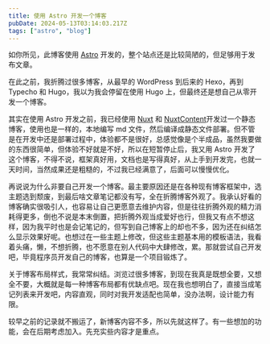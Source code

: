 ```yaml
---
title: 使用 Astro 开发一个博客
pubDate: 2024-05-13T03:14:03.217Z
tags: ["astro", "blog"]
---
```


如你所见，此博客使用 [Astro](https://astro.build/) 开发的，整个站点还是比较简陋的，但足够用于发布文章。

在此之前，我折腾过很多博客，从最早的 WordPress 到后来的 Hexo，再到 Typecho 和 Hugo，我以为我会停留在使用 Hugo 上，但最终还是想自己从零开发一个博客。

其实在使用 Astro 开发之前，我已经使用 [Nuxt](https://nuxt.com/) 和 [NuxtContent](https://content.nuxt.com/)开发过一个静态博客，使用也是一样的，本地编写 md 文件，然后编译成静态文件部署。但不管是在开发中还是部署过程中，体验都不是很好，总感觉像是个半成品，虽然我要做的东西很简单，但体验不好就是不好，所以在短暂停止后，我又用 Astro 开发了这个博客，不得不说，框架真好用，文档也是写得真好，从上手到开发完，也就一天时间，当然成果还是粗糙的，不过我已经满意了，后面可以慢慢优化。

再说说为什么非要自己开发一个博客。最主要原因还是在各种现有博客框架中，选主题选到颓废，到最后啥文章笔记都没有写，全在折腾博客外观了。我承认好看的博客确实很吸引人，也容易让自己更愿意去维护内容，但是往往折腾外观的精力消耗得更多，倒也不说是本末倒置，把折腾外观当成爱好也行，但我又有点不想这样，因为我平时也是会记笔记的，但写到自己博客上的却也不多，因为还在纠结怎么显示效果好呢。也想过在一些主题上修改，但这些主题基本用的模板语法，我看着头痛，懒，不想折腾，也不愿意在别人代码中大肆修改，累。那就尝试自己开发吧，毕竟程序员开发自己的博客，也算是一个项目锻炼了。

关于博客布局样式，我常常纠结。浏览过很多博客，到现在我真是既想全要，又想全不要，大概就是每一种博客布局都有优缺点吧。现在我也想明白了，直接当成笔记列表来开发吧，内容直观，同时对我开发适配也简单，没办法啊，设计能力有限。

较早之前的记录就不搬运了，新博客内容不多，所以先就这样了。有一些想加的功能，会在后期考虑加入。先充实些内容才是重点。
